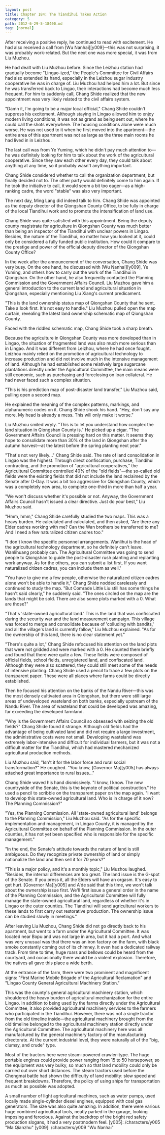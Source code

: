 ```yaml
---
layout: post
title: Chapter 184: The Tiandihui Takes Action
category: 5
path: 2012-6-29-5-18400.md
tag: [normal]
---
```


After receiving a positive reply, he continued to read with excitement. He had also received a call from [Wu Nanhai][y009]—this was not surprising, it was probably work-related. But the next one was more special, it was from Liu Muzhou.

He had dealt with Liu Muzhou before. Since the Leizhou station had gradually become "Lingao-ized," the People's Committee for Civil Affairs had also extended its hand, especially in the Leizhou sugar industry cooperative he was in charge of. Liu Muzhou had helped him a lot. But since he was transferred back to Lingao, their interactions had become much less frequent. For him to suddenly call, Chang Shide realized that the new appointment was very likely related to the civil affairs system.

"Damn it, I'm going to be a major local official," Chang Shide couldn't suppress his excitement. Although staying in Lingao allowed him to enjoy modern living conditions, it was not as grand as being sent out, where he could call the shots everywhere. The housing conditions alone were much worse. He was not used to it when he first moved into the apartment—the entire area of this apartment was not as large as the three main rooms he had lived in in Leizhou.

The last call was from Ye Yuming, which he didn't pay much attention to—he was definitely looking for him to talk about the work of the agricultural cooperative. Since they saw each other every day, they could talk about anything at any time, so it probably wasn't anything important.

Chang Shide considered whether to call the organization department, but finally decided not to. The other party would definitely come to him again. If he took the initiative to call, it would seem a bit too eager—as a high-ranking cadre, the word "stable" was also very important.

The next day, Ming Lang did indeed talk to him. Chang Shide was appointed as the deputy director of the Qiongshan County Office, to be fully in charge of the local Tiandihui work and to promote the intensification of land use.

Chang Shide was quite satisfied with this appointment. Being the deputy county magistrate for agriculture in Qiongshan County was much better than being an inspector of the Tiandihui with unclear powers in Lingao. Besides, the nature of the Tiandihui, no matter how you looked at it, could only be considered a fully funded public institution. How could it compare to the prestige and power of the official deputy director of the Qiongshan County Office?

In the week after the announcement of the conversation, Chang Shide was very busy. On the one hand, he discussed with [Wu Nanhai][y009], Ye Yuming, and others how to carry out the work of the Tiandihui in Qiongshan. On the other hand, he also frequently contacted the Planning Commission and the Government Affairs Council. Liu Muzhou gave him a general introduction to the current land and agricultural situation in Qiongshan, especially mentioning Liu Xiang's current predicament.

"This is the land ownership status map of Qiongshan County that he sent. Take a look first. It's not easy to handle." Liu Muzhou pulled open the map curtain, revealing the latest land ownership schematic map of Qiongshan County.

Faced with the riddled schematic map, Chang Shide took a sharp breath.

Because the agriculture in Qiongshan County was more developed than in Lingao, the situation of fragmented land was also much more serious than in Lingao. And it was different from Leizhou, where he had once fought. Leizhou mainly relied on the promotion of agricultural technology to increase production and did not involve much in the intensive management of land. Although he had established some relatively large sugarcane plantations directly under the Agricultural Committee, the main means were still economic, such as purchasing and foreclosing on loan collateral. He had never faced such a complex situation.

"This is his prediction map of post-disaster land transfer," Liu Muzhou said, pulling open a second map.

He explained the meaning of the complex patterns, markings, and alphanumeric codes on it. Chang Shide shook his hand. "Hey, don't say any more. My head is already a mess. This will only make it worse."

Liu Muzhou smiled wryly. "This is to let you understand how complex the land situation in Qiongshan County is." He picked up a cigar. "The Government Affairs Council is pressing hard on this matter. It seems they hope to consolidate more than 30% of the land in Qiongshan after the autumn harvest—at the latest before the spring planting next year."

"That's not very likely..." Chang Shide said. The rate of land consolidation in Lingao was the highest. Through direct confiscation, purchase, Tiandihui contracting, and the promotion of "agricultural cooperatives," the Agricultural Committee controlled 40% of the "old fields"—the so-called old fields were the existing fields that did not include the land reclaimed by the Senate after D-Day. It was a bit too aggressive for Qiongshan County, which was a completely new area, to complete one-third in more than half a year.

"We won't discuss whether it's possible or not. Anyway, the Government Affairs Council hasn't issued a clear directive. Just do your best," Liu Muzhou said.

"Hmm, hmm," Chang Shide carefully studied the two maps. This was a heavy burden. He calculated and calculated, and then asked, "Are there any Elder cadres working with me? Can the Wan brothers be transferred to me? And I need a few naturalized citizen cadres too."

"I don't know the specific personnel arrangements. Wanlihui is the head of the agricultural technology department, so he definitely can't leave. Wanlihuang probably can. The Agricultural Committee was going to send people to Qiongshan to guide the post-disaster rush planting and replanting work anyway. As for the others, you can submit a list first. If you want naturalized citizen cadres, you can include them as well."

"You have to give me a few people, otherwise the naturalized citizen cadres alone won't be able to handle it," Chang Shide nodded carelessly and continued to study the map. "But Comrade Little Liu still has some things he hasn't said clearly," he suddenly said. "The ones circled on the map are the lands that might be sold. There are also some plots marked with a 0. What are those?"

"That's 'state-owned agricultural land.' This is the land that was confiscated during the security war and the land measurement campaign. This village was forced to merge and consolidate because of 'colluding with bandits,' and all the village's land is currently fallow," Liu Muzhou explained. "As for the ownership of this land, there is no clear statement yet."

"There's quite a lot," Chang Shide refocused his attention on the land plots that were not gridded and were marked with a 0. He counted them briefly and found that there were quite a few. These fields were composed of official fields, school fields, unregistered land, and confiscated land. Although they were also scattered, they could still meet some of the needs of intensive planting. Chang Shide used a pencil to trace a few plots on the transparent paper. These were all places where farms could be directly established.

Then he focused his attention on the banks of the Nandu River—this was the most densely cultivated area in Qiongshan, but there were still large areas of undeveloped wasteland on both banks, especially upstream of the Nandu River. The area of wasteland that could be developed was amazing, far exceeding the developed farmland.

"Why is the Government Affairs Council so obsessed with seizing the old fields?" Chang Shide found it strange. Although old fields had the advantage of being cultivated land and did not require a large investment, the administrative costs were not small. Developing wasteland was extremely labor-intensive and difficult for individual farmers, but it was not a difficult matter for the Tiandihui, which had mastered mechanized agricultural production methods.

Liu Muzhou said, "Isn't it for the labor force and rural social transformation?" He coughed. "You know, [Governor Ma][y005] has always attached great importance to rural issues..."

Chang Shide waved his hand dismissively. "I know, I know. The new countryside of the Senate, this is the keynote of political construction." He used a pencil to scribble on the transparent paper on the map again. "I want to develop this state-owned agricultural land. Who is in charge of it now? The Planning Commission?"

"Yes, the Planning Commission. All 'state-owned agricultural land' belongs to the Planning Commission," Liu Muzhou said. "As for the specific implementation and management, in Lingao County, it is managed by the Agricultural Committee on behalf of the Planning Commission. In the outer counties, it has not yet been specified who is responsible for the specific management."

"In the end, the Senate's attitude towards the nature of land is still ambiguous. Do they recognize private ownership of land or simply nationalize the land and then sell it for 70 years?"

"This is a major policy, and it's a monthly topic," Liu Muzhou laughed. "Besides, the internal differences are too great. The land issue is the G-spot of the Senate. If you press it, all the Elders will have an orgasm. It's easy to get hurt. [Governor Ma][y005] and A'de said that this time, we won't talk about the ownership issue first. We'll first issue a general order in the name of the Planning Commission, and the Agricultural Committee will fully manage the state-owned agricultural land, regardless of whether it's in Lingao or the outer counties. The Tiandihui will send agricultural workers to these lands to first carry out restorative production. The ownership issue can be studied slowly in meetings."

After leaving Liu Muzhou, Chang Shide did not go directly back to his apartment, but went to a farm under the Agricultural Committee. It was located near Bopu and was not large in area, but it had a port. And what was very unusual was that there was an iron factory on the farm, with black smoke constantly coming out of its chimney. It even had a dedicated railway track. From time to time, huge roars and bellows could be heard from the courtyard, and occasionally there would be a violent explosion. Therefore, the natives all gave this place a wide berth.

At the entrance of the farm, there were two prominent and magnificent signs: "First Marine Mobile Brigade of the Agricultural Reclamation" and "Lingao County General Agricultural Machinery Station."

This was the county's general agricultural machinery station, which shouldered the heavy burden of agricultural mechanization for the entire Lingao. In addition to being used by the farms directly under the Agricultural Committee, it also provided agricultural machinery services to the farmers who participated in the Tiandihui. However, there was not a single tractor from the old timeline inside—the agricultural machinery brought from the old timeline belonged to the agricultural machinery station directly under the Agricultural Committee. The agricultural machinery here was all manufactured by the general machinery factory of the manufacturing directorate. At the current industrial level, they were naturally all of the "big, clumsy, and crude" type.

Most of the tractors here were steam-powered crawler-type. The huge portable engines could provide power ranging from 15 to 50 horsepower, so the equipment was very bulky, so much so that land mobility could only be carried out over short distances. The steam tractors used before the Chengmai battle had shown the difficulty of land mobility: slow speed and frequent breakdowns. Therefore, the policy of using ships for transportation as much as possible was adopted.

A small number of light agricultural machines, such as water pumps, used locally made single-cylinder diesel engines, equipped with coal gas generators. The size was also quite amazing. In addition, there were various huge combined agricultural tools, neatly parked in the garage, looking imposing and ferocious. Against the backdrop of the bright red safety production slogans, it had a very postmodern feel.
[y005]: /characters/y005 "Ma Qianzhu"
[y009]: /characters/y009 "Wu Nanhai"